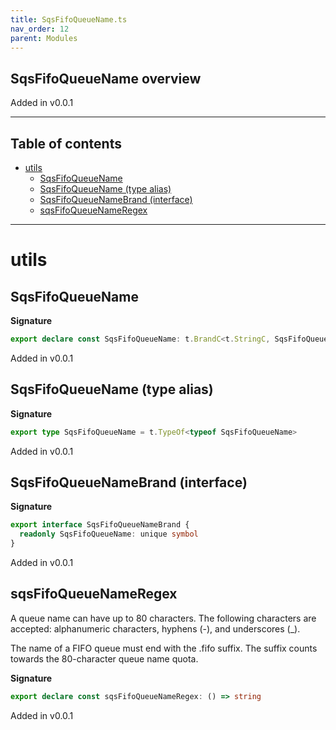 ```yaml
---
title: SqsFifoQueueName.ts
nav_order: 12
parent: Modules
---
```


## SqsFifoQueueName overview

Added in v0.0.1

---

<h2 class="text-delta">Table of contents</h2>

- [utils](#utils)
  - [SqsFifoQueueName](#sqsfifoqueuename)
  - [SqsFifoQueueName (type alias)](#sqsfifoqueuename-type-alias)
  - [SqsFifoQueueNameBrand (interface)](#sqsfifoqueuenamebrand-interface)
  - [sqsFifoQueueNameRegex](#sqsfifoqueuenameregex)

---

# utils

## SqsFifoQueueName

**Signature**

```ts
export declare const SqsFifoQueueName: t.BrandC<t.StringC, SqsFifoQueueNameBrand>
```

Added in v0.0.1

## SqsFifoQueueName (type alias)

**Signature**

```ts
export type SqsFifoQueueName = t.TypeOf<typeof SqsFifoQueueName>
```

Added in v0.0.1

## SqsFifoQueueNameBrand (interface)

**Signature**

```ts
export interface SqsFifoQueueNameBrand {
  readonly SqsFifoQueueName: unique symbol
}
```

Added in v0.0.1

## sqsFifoQueueNameRegex

A queue name can have up to 80 characters. The following characters
are accepted: alphanumeric characters, hyphens (-), and underscores
(\_).

The name of a FIFO queue must end with the .fifo suffix. The suffix
counts towards the 80-character queue name quota.

**Signature**

```ts
export declare const sqsFifoQueueNameRegex: () => string
```

Added in v0.0.1
